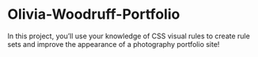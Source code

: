 # Olivia-Woodruff-Portfolio
In this project, you’ll use your knowledge of CSS visual rules to create rule sets and improve the appearance of a photography portfolio site!
